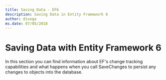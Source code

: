 ```yaml
---
title: Saving Data - EF6
description: Saving Data in Entity Framework 6
author: divega
ms.date: 07/05/2018
---
```


# Saving Data with Entity Framework 6

In this section you can find information about EF's change tracking capabilities and what happens when you call SaveChanges to persist any changes to objects into the database.
